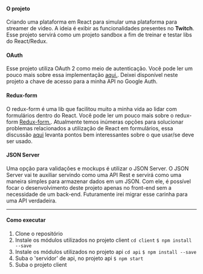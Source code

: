 #### O projeto
Criando uma plataforma em React para simular uma plataforma para streamer de video. A ideia é exibir as funcionalidades presentes no **Twitch**. Esse projeto servirá como um projeto sandbox a fim de treinar e testar libs do React/Redux.


#### OAuth
Esse projeto utiliza OAuth 2 como meio de autenticação. Você pode ler um pouco mais sobre essa implementação [aqui.](https://developers.google.com/identity/protocols/OAuth2UserAgent). Deixei disponível neste projeto a chave de acesso para a minha API no Google Auth.


#### Redux-form
O redux-form é uma lib que facilitou muito a minha vida ao lidar com formulários dentro do React. Você pode ler um pouco mais sobre o redux-form [Redux-form.](https://redux-form.com). 
Atualmente temos inúmeras opções para solucionar problemas relacionados a utilização de React em formulários, essa discussão [aqui](https://github.com/frontendbr/forum/issues/929) levanta pontos bem interessantes sobre o que usar/se deve ser usado.


#### JSON Server
Uma opção para validações e mockups é utilizar o JSON Server. O JSON Server vai te auxiliar servindo como uma API Rest e servirá como uma maneira simples para armazenar dados em um JSON. Com ele, é possível focar o desenvolvimento deste projeto apenas no front-end sem a necessidade de um back-end. Futuramente irei migrar esse carinha para uma API verdadeira.

___ 

#### Como executar

1. Clone o repositório
2. Instale os módulos utilizados no projeto client 
``` cd client ```
``` $ npm install --save ```
3. Instale os módulos utilizados no projeto api 
``` cd api ```
``` $ npm install --save ```
4. Suba o 'servidor' de api, no projeto api
``` $ npm start ```
5. Suba o projeto client
